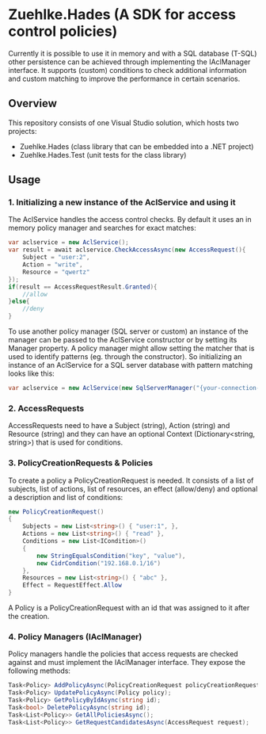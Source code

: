 # Zuehlke.Hades (A SDK for access control policies)
Currently it is possible to use it in memory and with a SQL database (T-SQL) other persistence can be achieved through implementing the IAclManager interface. It supports (custom) conditions to check additional information and custom matching to improve the performance in certain scenarios.

## Overview
This repository consists of one Visual Studio solution, which hosts two projects:
- Zuehlke.Hades (class library that can be embedded into a .NET project)
- Zuehlke.Hades.Test (unit tests for the class library)

## Usage
### 1. Initializing a new instance of the AclService and using it
The AclService handles the access control checks. By default it uses an in memory policy manager and searches for exact matches:  
```csharp
var aclservice = new AclService();
var result = await aclservice.CheckAccessAsync(new AccessRequest(){
    Subject = "user:2",
    Action = "write",
    Resource = "qwertz"
});
if(result == AccessRequestResult.Granted){
    //allow
}else{
    //deny
}
```
To use another policy manager (SQL server or custom) an instance of the manager can be passed to the AclService constructor or by setting its Manager property. A policy manager might allow setting the matcher that is used to identify patterns (eg. through the constructor). So initializing an instance of an AclService for a SQL server database with pattern matching looks like this:
```csharp
var aclservice = new AclService(new SqlServerManager("{your-connection-string-here}"));
```
### 2. AccessRequests
AccessRequests need to have a Subject (string), Action (string) and Resource (string) and they can have an optional Context (Dictionary<string, string>) that is used for conditions.

### 3. PolicyCreationRequests & Policies
To create a policy a PolicyCreationRequest is needed. It consists of a list of subjects, list of actions, list of resources, an effect (allow/deny) and optional a description and list of conditions:
```csharp
new PolicyCreationRequest()
{
    Subjects = new List<string>() { "user:1", },
    Actions = new List<string>() { "read" },
    Conditions = new List<ICondition>()
    {
        new StringEqualsCondition("key", "value"),
        new CidrCondition("192.168.0.1/16")
    },
    Resources = new List<string>() { "abc" },
    Effect = RequestEffect.Allow
}
```
A Policy is a PolicyCreationRequest with an id that was assigned to it after the creation.

### 4. Policy Managers (IAclManager)
Policy managers handle the policies that access requests are checked against and must implement the IAclManager interface. They expose the following methods:
```csharp
Task<Policy> AddPolicyAsync(PolicyCreationRequest policyCreationRequest);
Task<Policy> UpdatePolicyAsync(Policy policy);
Task<Policy> GetPolicyByIdAsync(string id);
Task<bool> DeletePolicyAsync(string id);
Task<List<Policy>> GetAllPoliciesAsync();
Task<List<Policy>> GetRequestCandidatesAsync(AccessRequest request);
```